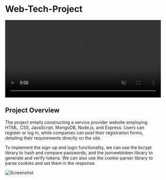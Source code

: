 # Web-Tech-Project


<video width="100%" autoplay muted>
  <source src="https://github.com/Arnavsao/Web-Tech-Project/assets/140349606/8297aa21-943b-4351-b395-4a45a70cb7db" type="video/mp4">
  Your browser does not support the video tag.
</video>

## Project Overview
The project entails constructing a service provider website employing HTML, CSS, JavaScript, MongoDB, Node.js, and Express. Users can register or log in, while companies can post their registration forms, detailing their requirements directly on the site.

To implement the sign-up and login functionality, we can use the bcrypt library to hash and compare passwords, and the jsonwebtoken library to generate and verify tokens. We can also use the cookie-parser library to parse cookies and set them in the response.

![Screenshot](https://github.com/Arnavsao/Web-Tech-Project/assets/140349606/96ad9052-5cc5-4d93-9419-2b3e337e06dd)

